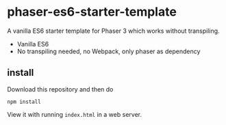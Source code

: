 # phaser-es6-starter-template

A vanilla ES6 starter template for Phaser 3 which works without transpiling.

- Vanilla ES6
- No transpiling needed, no Webpack, only phaser as dependency

## install

Download this repository and then do

    npm install

View it with running `index.html` in a web server.
